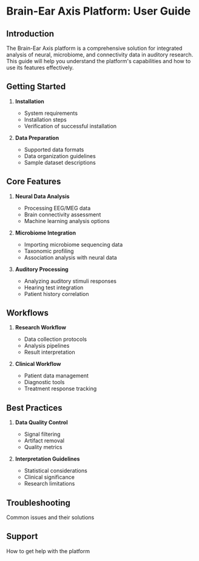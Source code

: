 # Brain-Ear Axis Platform: User Guide

## Introduction
The Brain-Ear Axis platform is a comprehensive solution for integrated analysis of neural, microbiome, and connectivity data in auditory research. This guide will help you understand the platform's capabilities and how to use its features effectively.

## Getting Started
1. **Installation**
   - System requirements
   - Installation steps
   - Verification of successful installation

2. **Data Preparation**
   - Supported data formats
   - Data organization guidelines
   - Sample dataset descriptions

## Core Features
1. **Neural Data Analysis**
   - Processing EEG/MEG data
   - Brain connectivity assessment
   - Machine learning analysis options

2. **Microbiome Integration**
   - Importing microbiome sequencing data
   - Taxonomic profiling
   - Association analysis with neural data

3. **Auditory Processing**
   - Analyzing auditory stimuli responses
   - Hearing test integration
   - Patient history correlation

## Workflows
1. **Research Workflow**
   - Data collection protocols
   - Analysis pipelines
   - Result interpretation

2. **Clinical Workflow**
   - Patient data management
   - Diagnostic tools
   - Treatment response tracking

## Best Practices
1. **Data Quality Control**
   - Signal filtering
   - Artifact removal
   - Quality metrics

2. **Interpretation Guidelines**
   - Statistical considerations
   - Clinical significance
   - Research limitations

## Troubleshooting
Common issues and their solutions

## Support
How to get help with the platform
